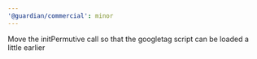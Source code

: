 ```yaml
---
'@guardian/commercial': minor
---
```


Move the initPermutive call so that the googletag script can be loaded a little earlier
